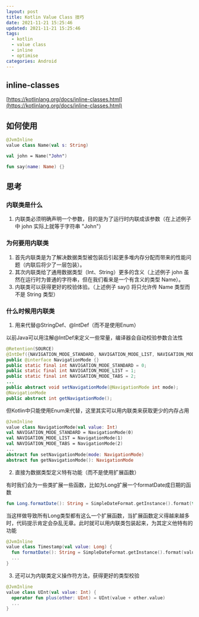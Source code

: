```yaml
---
layout: post
title: Kotlin Value Class 技巧
date: 2021-11-21 15:25:46
updated: 2021-11-21 15:25:46
tags:
  - kotlin
  - value class
  - inline
  - optimise
categories: Android
---
```


## inline-classes

[https://kotlinlang.org/docs/inline-classes.html](https://kotlinlang.org/docs/inline-classes.html)

## 如何使用

```kotlin
@JvmInline
value class Name(val s: String)

val john = Name("John")

fun say(name: Name) {}
```

## 思考

### 内联类是什么

1. 内联类必须明确声明一个参数，目的是为了运行时内联成该参数（在上述例子中 john 实际上就等于字符串 "John"）

### 为何要用内联类

1. 首先内联类是为了解决数据类型被包装后引起更多堆内存分配而带来的性能问题（内联后将少了一层包装）。
2. 其次内联类给了通用数据类型（Int、String）更多的含义（上述例子 john 虽然在运行时为普通的字符串，但在我们看来是一个有含义的类型 Name）。
3. 内联类可以获得更好的校验体验。（上述例子 say() 将只允许传 Name 类型而不是 String 类型）

### 什么时候用内联类

1. 用来代替@StringDef、@IntDef（而不是使用Enum）

以前Java可以用注解@IntDef来定义一些常量，编译器会自动校验参数合法性

```java
@Retention(SOURCE)
@IntDef({NAVIGATION_MODE_STANDARD, NAVIGATION_MODE_LIST, NAVIGATION_MODE_TABS})
public @interface NavigationMode {}
public static final int NAVIGATION_MODE_STANDARD = 0;
public static final int NAVIGATION_MODE_LIST = 1;
public static final int NAVIGATION_MODE_TABS = 2;
...
public abstract void setNavigationMode(@NavigationMode int mode);
@NavigationMode
public abstract int getNavigationMode();
```

但Kotlin中只能使用Enum来代替，这里其实可以用内联类来获取更少的内存占用

```kotlin
@JvmInline
value class NavigationMode(val value: Int)
val NAVIGATION_MODE_STANDARD = NavigationMode(0)
val NAVIGATION_MODE_LIST = NavigationMode(1)
val NAVIGATION_MODE_TABS = NavigationMode(2)
...
abstract fun setNavigationMode(mode: NavigationMode)
abstract fun getNavigationMode(): NavigationMode
```

2. 直接为数据类型定义特有功能（而不是使用扩展函数）

有时我们会为一些类扩展一些函数，比如为Long扩展一个formatDate成日期的函数

```kotlin
fun Long.formatDate(): String = SimpleDateFormat.getInstance().format(this)
```

当这样做导致所有Long类型都有这么一个扩展函数，当扩展函数定义得越来越多时，代码提示肯定会杂乱无章。此时就可以用内联类包装起来，为其定义他特有的功能

```kotlin
@JvmInline
value class Timestamp(val value: Long) {
  fun formatDate(): String = SimpleDateFormat.getInstance().format(value)
  ...
}
```

3. 还可以为内联类定义操作符方法，获得更好的类型校验

```kotlin
@JvmInline
value class UInt(val value: Int) {
  operator fun plus(other: UInt) = UInt(value + other.value)
  ...
}
```
